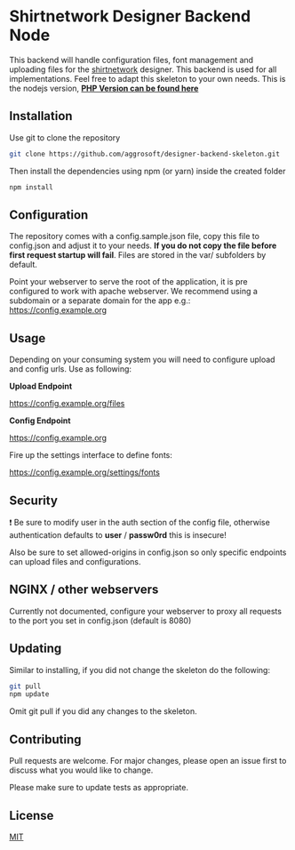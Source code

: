 # Shirtnetwork Designer Backend Node

This backend will handle configuration files, font management and uploading files for
the [shirtnetwork](https://www.shirtnetwork.com) designer. This backend is used for all implementations. Feel free to adapt
this skeleton to your own needs. This is the nodejs version, **[PHP Version can be found here](https://github.com/aggrosoft/designer-backend-skeleton)**

## Installation

Use git to clone the repository

```bash
git clone https://github.com/aggrosoft/designer-backend-skeleton.git
```

Then install the dependencies using npm (or yarn) inside the created folder

```bash
npm install
```

## Configuration

The repository comes with a config.sample.json file, copy this file to config.json and
adjust it to your needs. **If you do not copy the file before first request startup will fail**. 
Files are stored in the var/ subfolders by default.

Point your webserver to serve the root of the application, it is pre configured to work with
apache webserver. We recommend using a subdomain or a separate domain for the app e.g.: https://config.example.org

## Usage

Depending on your consuming system you will need to configure upload and config urls. Use as following:

**Upload Endpoint**

https://config.example.org/files

**Config Endpoint**

https://config.example.org

Fire up the settings interface to define fonts:

https://config.example.org/settings/fonts

## Security

:exclamation: Be sure to modify user in the auth section of the config file,
otherwise authentication defaults to **user** / **passw0rd** this is insecure!

Also be sure to set allowed-origins in config.json so only specific endpoints can upload files and configurations.

## NGINX / other webservers

Currently not documented, configure your webserver to proxy all requests 
to the port you set in config.json (default is 8080)

## Updating

Similar to installing, if you did not change the skeleton do the following:

```bash
git pull
npm update
```

Omit git pull if you did any changes to the skeleton.

## Contributing
Pull requests are welcome. For major changes, please open an issue first to discuss what you would like to change.

Please make sure to update tests as appropriate.

## License
[MIT](https://choosealicense.com/licenses/mit/)
